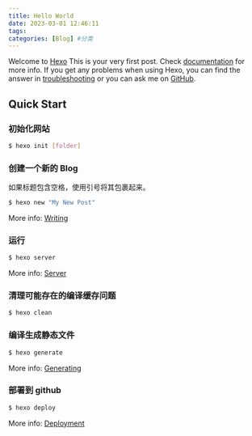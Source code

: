 ```yaml
---
title: Hello World
date: 2023-03-01 12:46:11
tags:
categories: [Blog] #分类
---
```


Welcome to [Hexo](https://hexo.io/)
This is your very first post. Check [documentation](https://hexo.io/docs/) for more info.
If you get any problems when using Hexo, you can find the answer in [troubleshooting](https://hexo.io/docs/troubleshooting.html) or you can ask me on [GitHub](https://github.com/hexojs/hexo/issues).

## Quick Start

### 初始化网站

```bash
$ hexo init [folder]
```

### 创建一个新的 Blog

如果标题包含空格，使用引号将其包裹起来。

```bash
$ hexo new "My New Post"
```

More info: [Writing](https://hexo.io/docs/writing.html)

### 运行

```bash
$ hexo server
```

More info: [Server](https://hexo.io/docs/server.html)

### 清理可能存在的编译缓存问题

```bash
$ hexo clean
```

### 编译生成静态文件

```bash
$ hexo generate
```

More info: [Generating](https://hexo.io/docs/generating.html)

### 部署到 github

```bash
$ hexo deploy
```

More info: [Deployment](https://hexo.io/docs/one-command-deployment.html)
